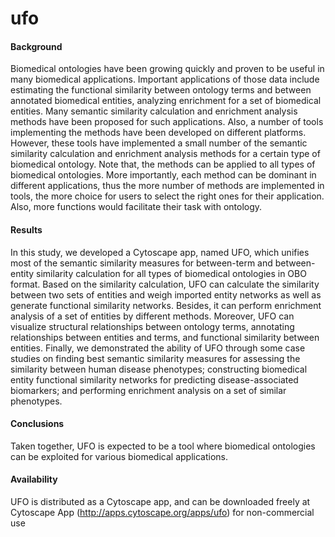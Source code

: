 # ufo
#### Background
Biomedical ontologies have been growing quickly and proven to be useful in many biomedical applications. Important applications of those data include estimating the functional similarity between ontology terms and between annotated biomedical entities, analyzing enrichment for a set of biomedical entities. Many semantic similarity calculation and enrichment analysis methods have been proposed for such applications. Also, a number of tools implementing the methods have been developed on different platforms. However, these tools have implemented a small number of the semantic similarity calculation and enrichment analysis methods for a certain type of biomedical ontology. Note that, the methods can be applied to all types of biomedical ontologies. More importantly, each method can be dominant in different applications, thus the more number of methods are implemented in tools, the more choice for users to select the right ones for their application. Also, more functions would facilitate their task with ontology.

#### Results
In this study, we developed a Cytoscape app, named UFO, which unifies most of the semantic similarity measures for between-term and between-entity similarity calculation for all types of biomedical ontologies in OBO format. Based on the similarity calculation, UFO can calculate the similarity between two sets of entities and weigh imported entity networks as well as generate functional similarity networks. Besides, it can perform enrichment analysis of a set of entities by different methods. Moreover, UFO can visualize structural relationships between ontology terms, annotating relationships between entities and terms, and functional similarity between entities. Finally, we demonstrated the ability of UFO through some case studies on finding best semantic similarity measures for assessing the similarity between human disease phenotypes; constructing biomedical entity functional similarity networks for predicting disease-associated biomarkers; and performing enrichment analysis on a set of similar phenotypes.

#### Conclusions
Taken together, UFO is expected to be a tool where biomedical ontologies can be exploited for various biomedical applications.

#### Availability
UFO is distributed as a Cytoscape app, and can be downloaded freely at Cytoscape App (http://apps.cytoscape.org/apps/ufo) for non-commercial use

